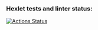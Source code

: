 ### Hexlet tests and linter status:
[![Actions Status](https://github.com/IVANFROL/fullstack-javascript-project-46/actions/workflows/hexlet-check.yml/badge.svg)](https://github.com/IVANFROL/fullstack-javascript-project-46/actions)